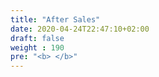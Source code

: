 ```yaml
---
title: "After Sales"
date: 2020-04-24T22:47:10+02:00
draft: false
weight : 190
pre: "<b> </b>"
---
```

